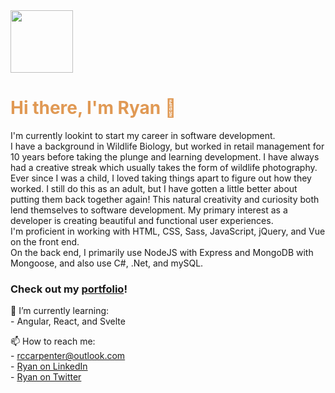 <img src="https://i.imgur.com/bkMTkeb.png" width="100" height="100">

<h1 style="color:#e09954;">Hi there, I'm Ryan 👋</h1>

<p>
   I'm currently lookint to start my career in software development.<br>
   I have a background in Wildlife Biology, but worked in retail management for 10 years before taking the plunge and learning development. I have always had a creative streak    which usually takes the form of wildlife photography. <br>
   Ever since I was a child, I loved taking things apart to figure out how they worked. I still do this as an adult, but I have gotten a little better about putting them          back together again! This natural creativity and curiosity both lend themselves to software development. My primary interest as a developer is creating beautiful and            functional user experiences. <br>
   I'm proficient in working with HTML, CSS, Sass, JavaScript, jQuery, and Vue on the front end.<br>
   On the back end, I primarily use NodeJS with Express and MongoDB with Mongoose, and also use C#, .Net, and mySQL.<br>
</p>

<h3>Check out my <a href="https://emberglo.github.io/">portfolio</a>!</h3>

🌱 I’m currently learning:<br>
    - Angular, React, and Svelte<br>

📫 How to reach me:<br>
    - rccarpenter@outlook.com<br>
    - [Ryan on LinkedIn](https://www.linkedin.com/in/ryanccarpenter/)<br>
    - [Ryan on Twitter](https://twitter.com/RCarpenterDev1)<br>
    
    
<!--
🔭 I’m currently working on:<br>
    - Finding my first development role!<br>
    - [Job Hunt Tracker](https://docs.google.com/spreadsheets/d/1vtZ-6JdYDj5OyZScFIfQzWPTCQ-uXIQPjdrLoxTyRVI/edit?usp=sharing)<br>

<!--
**Emberglo/Emberglo** is a ✨ _special_ ✨ repository because its `README.md` (this file) appears on your GitHub profile.
